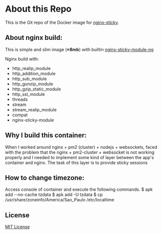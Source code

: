 # About this Repo

This is the Git repo of the Docker image for [nginx-sticky](https://hub.docker.com/r/imkulikov/nginx-sticky/).

## About nginx build:

This is simple and slim image (**≈8mb**) with builtin [nginx-sticky-module-ng](https://github.com/ulabs-org/nginx-sticky-module-ng)

Nginx build with:
- http_realip_module
- http_addition_module
- http_sub_module
- http_gunzip_module
- http_gzip_static_module
- http_ssl_module
- threads
- stream
- stream_realip_module
- compat
- nginx-sticky-module

## Why I build this container:

When I worked around nginx + pm2 (cluster) + nodejs + websockets,
faced with the problem that the nginx + pm2-cluster + websocket
is not working properly and I needed to implement some kind
of layer between the app's container and nginx.
The task of this layer is to provide sticky sessions

## How to change timezone:

Access console of container and execute the following commands.
$ apk add --no-cache tzdata
$ apk add -U tzdata
$ cp /usr/share/zoneinfo/America/Sao_Paulo /etc/localtime

## License

[MIT License](License.md)
